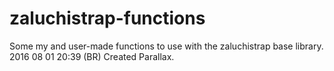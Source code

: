 # zaluchistrap-functions
Some my and user-made functions to use with the zaluchistrap base library.
2016 08 01 20:39 (BR) Created Parallax.
